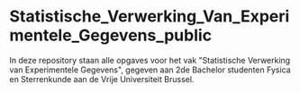# Statistische_Verwerking_Van_Experimentele_Gegevens_public
In deze repository staan alle opgaves voor het vak "Statistische Verwerking van Experimentele Gegevens", gegeven aan 2de Bachelor studenten Fysica en Sterrenkunde aan de Vrije Universiteit Brussel.
